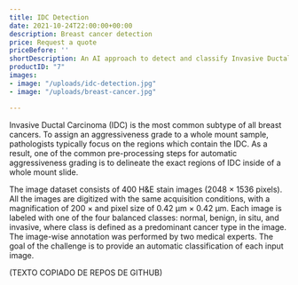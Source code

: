 ```yaml
---
title: IDC Detection
date: 2021-10-24T22:00:00+00:00
description: Breast cancer detection
price: Request a quote
priceBefore: ''
shortDescription: An AI approach to detect and classify Invasive Ductal Carcinoma
productID: "7"
images:
- image: "/uploads/idc-detection.jpg"
- image: "/uploads/breast-cancer.jpg"

---
```

Invasive Ductal Carcinoma (IDC) is the most common subtype of all breast cancers. To assign an aggressiveness grade to a whole mount sample, pathologists typically focus on the regions which contain the IDC. As a result, one of the common pre-processing steps for automatic aggressiveness grading is to delineate the exact regions of IDC inside of a whole mount slide.

The image dataset consists of 400 H&E stain images (2048 × 1536 pixels). All the images are digitized with the same acquisition conditions, with a magnification of 200 × and pixel size of 0.42 µm × 0.42 µm. Each image is labeled with one of the four balanced classes: normal, benign, in situ, and invasive, where class is defined as a predominant cancer type in the image. The image-wise annotation was performed by two medical experts. The goal of the challenge is to provide an automatic classification of each input image.

(TEXTO COPIADO DE REPOS DE GITHUB)